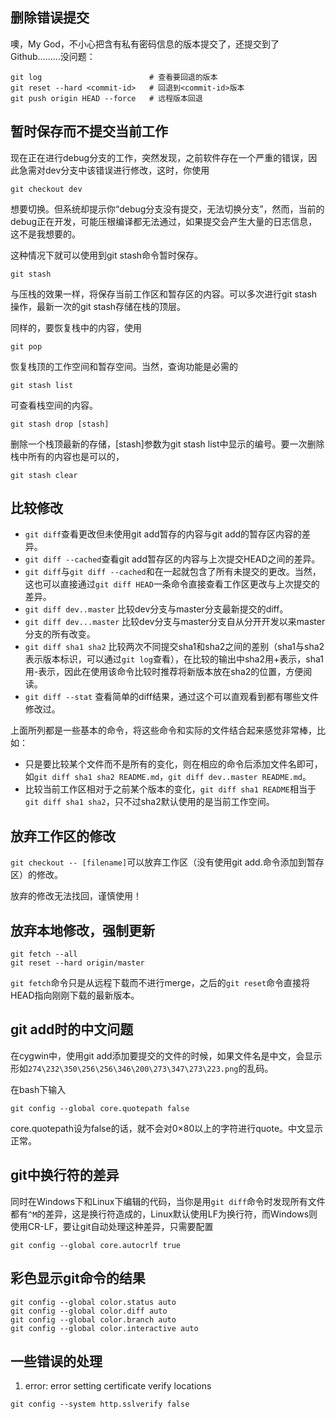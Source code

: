 <!---title:Git使用补遗-->
<!---keywords:工具-->
<!---date:old-->

## 删除错误提交

噢，My God，不小心把含有私有密码信息的版本提交了，还提交到了Github………没问题：

```
git log                        # 查看要回退的版本
git reset --hard <commit-id>   # 回退到<commit-id>版本
git push origin HEAD --force   # 远程版本回退
```

## 暂时保存而不提交当前工作

现在正在进行debug分支的工作，突然发现，之前软件存在一个严重的错误，因此急需对dev分支中该错误进行修改，这时，你使用

```
git checkout dev
```

想要切换。但系统却提示你“debug分支没有提交，无法切换分支”，然而，当前的debug正在开发，可能压根编译都无法通过，如果提交会产生大量的日志信息，这不是我想要的。

这种情况下就可以使用到git stash命令暂时保存。

```
git stash 
```

与压栈的效果一样，将保存当前工作区和暂存区的内容。可以多次进行git stash操作，最新一次的git stash存储在栈的顶层。

同样的，要恢复栈中的内容，使用

```
git pop
```

恢复栈顶的工作空间和暂存空间。当然，查询功能是必需的

```
git stash list
```

可查看栈空间的内容。

```
git stash drop [stash]
```

删除一个栈顶最新的存储，[stash]参数为git stash list中显示的编号。要一次删除栈中所有的内容也是可以的，

```
git stash clear
```

## 比较修改

- `git diff`查看更改但未使用git add暂存的内容与git add的暂存区内容的差异。
- `git diff --cached`查看git add暂存区的内容与上次提交HEAD之间的差异。
- `git diff`与`git diff --cached`和在一起就包含了所有未提交的更改。当然，这也可以直接通过`git diff HEAD`一条命令直接查看工作区更改与上次提交的差异。
- `git diff dev..master` 比较dev分支与master分支最新提交的diff。
- `git diff dev...master` 比较dev分支与master分支自从分开开发以来master分支的所有改变。
- `git diff sha1 sha2` 比较两次不同提交sha1和sha2之间的差别（sha1与sha2表示版本标识，可以通过`git log`查看），在比较的输出中sha2用+表示，sha1用-表示，因此在使用该命令比较时推荐将新版本放在sha2的位置，方便阅读。
- `git diff --stat` 查看简单的diff结果，通过这个可以直观看到都有哪些文件修改过。

上面所列都是一些基本的命令，将这些命令和实际的文件结合起来感觉非常棒，比如：

- 只是要比较某个文件而不是所有的变化，则在相应的命令后添加文件名即可，如`git diff sha1 sha2 README.md`，`git diff dev..master README.md`。
- 比较当前工作区相对于之前某个版本的变化，`git diff sha1 README`相当于`git diff sha1 sha2`，只不过sha2默认使用的是当前工作空间。


## 放弃工作区的修改

`git checkout -- [filename]`可以放弃工作区（没有使用git add.命令添加到暂存区）的修改。

放弃的修改无法找回，谨慎使用！

## 放弃本地修改，强制更新

```
git fetch --all
git reset --hard origin/master
```

`git fetch`命令只是从远程下载而不进行merge，之后的`git reset`命令直接将HEAD指向刚刚下载的最新版本。

## git add时的中文问题

在cygwin中，使用git add添加要提交的文件的时候，如果文件名是中文，会显示形如`274\232\350\256\256\346\200\273\347\273\223.png`的乱码。

在bash下输入

```
git config --global core.quotepath false
```

core.quotepath设为false的话，就不会对0×80以上的字符进行quote。中文显示正常。

## git中换行符的差异

同时在Windows下和Linux下编辑的代码，当你是用`git diff`命令时发现所有文件都有`^M`的差异，这是换行符造成的，Linux默认使用LF为换行符，而Windows则使用CR-LF，要让git自动处理这种差异，只需要配置

```
git config --global core.autocrlf true
```

## 彩色显示git命令的结果

```
git config --global color.status auto  
git config --global color.diff auto  
git config --global color.branch auto  
git config --global color.interactive auto 
```

## 一些错误的处理

1. error: error setting certificate verify locations

```
git config --system http.sslverify false
```